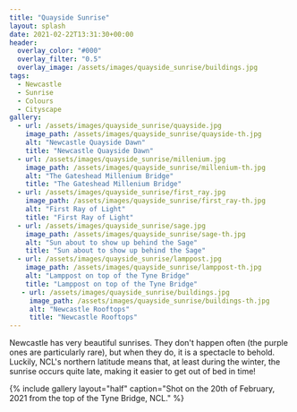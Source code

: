 ```yaml
---
title: "Quayside Sunrise"
layout: splash
date: 2021-02-22T13:31:30+00:00
header:
  overlay_color: "#000"
  overlay_filter: "0.5"
  overlay_image: /assets/images/quayside_sunrise/buildings.jpg
tags:
  - Newcastle
  - Sunrise
  - Colours
  - Cityscape
gallery:
  - url: /assets/images/quayside_sunrise/quayside.jpg
    image_path: /assets/images/quayside_sunrise/quayside-th.jpg
    alt: "Newcastle Quayside Dawn"
    title: "Newcastle Quayside Dawn"
  - url: /assets/images/quayside_sunrise/millenium.jpg
    image_path: /assets/images/quayside_sunrise/millenium-th.jpg
    alt: "The Gateshead Millenium Bridge"
    title: "The Gateshead Millenium Bridge"
  - url: /assets/images/quayside_sunrise/first_ray.jpg
    image_path: /assets/images/quayside_sunrise/first_ray-th.jpg
    alt: "First Ray of Light"
    title: "First Ray of Light"
  - url: /assets/images/quayside_sunrise/sage.jpg
    image_path: /assets/images/quayside_sunrise/sage-th.jpg
    alt: "Sun about to show up behind the Sage"
    title: "Sun about to show up behind the Sage"
  - url: /assets/images/quayside_sunrise/lamppost.jpg
    image_path: /assets/images/quayside_sunrise/lamppost-th.jpg
    alt: "Lamppost on top of the Tyne Bridge"
    title: "Lamppost on top of the Tyne Bridge"
   - url: /assets/images/quayside_sunrise/buildings.jpg
     image_path: /assets/images/quayside_sunrise/buildings-th.jpg
     alt: "Newcastle Rooftops"
     title: "Newcastle Rooftops"
---
```


Newcastle has very beautiful sunrises. They don't happen often (the purple ones are particularly rare), but when they do, it is a spectacle to behold. Luckily, NCL's northern latitude means that, at least during the winter, the sunrise occurs quite late, making it easier to get out of bed in time!

{% include gallery layout="half" caption="Shot on the 20th of February, 2021 from the top of the Tyne Bridge, NCL." %}
